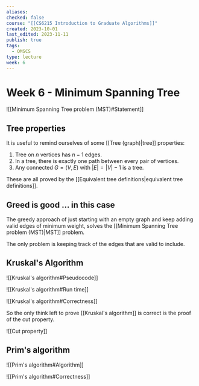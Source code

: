 ```yaml
---
aliases: 
checked: false
course: "[[CS6215 Introduction to Graduate Algorithms]]"
created: 2023-10-01
last_edited: 2023-11-11
publish: true
tags:
  - OMSCS
type: lecture
week: 6
---
```

# Week 6 - Minimum Spanning Tree

![[Minimum Spanning Tree problem (MST)#Statement]]

## Tree properties

It is useful to remind ourselves of some [[Tree (graph)|tree]] properties:

1. Tree on $n$ vertices has $n-1$ edges.
2. In a tree, there is exactly one path between every pair of vertices.
3. Any connected $G = (V,E)$ with $\vert E \vert = \vert V \vert - 1$ is a tree.

These are all proved by the [[Equivalent tree definitions|equivalent tree definitions]].

## Greed is good ... in this case

The greedy approach of just starting with an empty graph and keep adding valid edges of minimum weight, solves the [[Minimum Spanning Tree problem (MST)|MST]] problem.

The only problem is keeping track of the edges that are valid to include.

## Kruskal's Algorithm

![[Kruskal's algorithm#Pseudocode]]

![[Kruskal's algorithm#Run time]]

![[Kruskal's algorithm#Correctness]]

So the only think left to prove [[Kruskal's algorithm]] is correct is the proof of the cut property.

![[Cut property]]

## Prim's algorithm

![[Prim's algorithm#Algorithm]]

![[Prim's algorithm#Correctness]]
